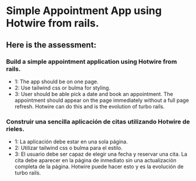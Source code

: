 # Simple Appointment App using Hotwire from rails.

## Here is the assessment:
 
### Build a simple appointment application using Hotwire from rails. 

  - 1: The app should be on one page.
  - 2: Use tailwind css or bulma for styling.
  - 3: User should be able pick a date and book an appointment. The appointment should appear on the page immediately without a full page refresh. Hotwire can do this and is the evolution of turbo rails.


### Construir una sencilla aplicación de citas utilizando Hotwire de rieles. 

- 1: La aplicación debe estar en una sola página. 
- 2: Utilizar tailwind css o bulma para el estilo. 
- 3: El usuario debe ser capaz de elegir una fecha y reservar una cita. La cita debe aparecer en la página de inmediato sin una actualización completa de la página. Hotwire puede hacer esto y es la evolución de turbo rails.
